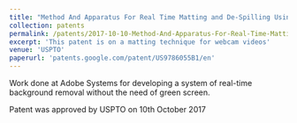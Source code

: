 ```yaml
---
title: "Method And Apparatus For Real Time Matting and De-Spilling Using Local Color Estimation and Propagation"
collection: patents
permalink: /patents/2017-10-10-Method-And-Apparatus-For-Real-Time-Matting-And-Despilling-Using-Local-Color-Estimation-And-Propagation
excerpt: 'This patent is on a matting technique for webcam videos'
venue: 'USPTO'
paperurl: 'patents.google.com/patent/US9786055B1/en'
---
```


Work done at Adobe Systems for developing a system of real-time background removal without the need of green screen.

Patent was approved by USPTO on 10th October 2017